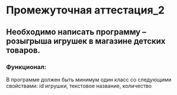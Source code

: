 # Промежуточная аттестация_2
## Необходимо написать программу – розыгрыша игрушек в магазине детских товаров.

### Функционал:
В программе должен быть минимум один класс со следующими свойствами:
id игрушки,
текстовое название,
количество
